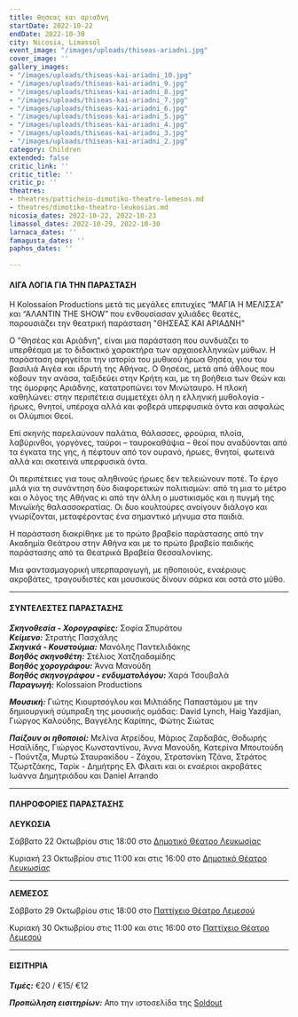 ```yaml
---
title: θησεας και αριαδνη
startDate: 2022-10-22
endDate: 2022-10-30
city: Nicosia, Limassol
event_image: "/images/uploads/thiseas-ariadni.jpg"
cover_image: ''
gallery_images:
- "/images/uploads/thiseas-kai-ariadni_10.jpg"
- "/images/uploads/thiseas-kai-ariadni_9.jpg"
- "/images/uploads/thiseas-kai-ariadni_8.jpg"
- "/images/uploads/thiseas-kai-ariadni_7.jpg"
- "/images/uploads/thiseas-kai-ariadni_6.jpg"
- "/images/uploads/thiseas-kai-ariadni_5.jpg"
- "/images/uploads/thiseas-kai-ariadni_4.jpg"
- "/images/uploads/thiseas-kai-ariadni_3.jpg"
- "/images/uploads/thiseas-kai-ariadni_2.jpg"
category: Children
extended: false
critic_link: ''
critic_title: ''
critic_p: ''
theatres:
- theatres/patticheio-dimotiko-theatro-lemesos.md
- theatres/dimotiko-theatro-leukosias.md
nicosia_dates: 2022-10-22, 2022-10-23
limassol_dates: 2022-10-29, 2022-10-30
larnaca_dates: ''
famagusta_dates: ''
paphos_dates: ''

---
```

#### ΛΙΓΑ ΛΟΓΙΑ ΓΙΑ ΤΗΝ ΠΑΡΑΣΤΑΣΗ

H Kolossaion Productions μετά τις μεγάλες επιτυχίες “ΜΑΓΙΑ Η ΜΕΛΙΣΣΑ” και “ΑΛΑΝΤΙΝ THE SHOW” που ενθουσίασαν χιλιάδες θεατές, παρουσιάζει την θεατρική παράσταση "ΘΗΣΕΑΣ ΚΑΙ ΑΡΙΑΔΝΗ"

Ο "Θησέας και Αριάδνη", είναι μια παράσταση που συνδυάζει το υπερθέαμα με το διδακτικό χαρακτήρα των αρχαιοελληνικών μύθων. Η παράσταση αφηγείται την ιστορία του μυθικού ήρωα Θησέα, γιου του βασιλιά Αιγέα και ιδρυτή της Αθήνας. Ο Θησέας, μετά από άθλους που κόβουν την ανάσα, ταξιδεύει στην Κρήτη και, με τη βοήθεια των Θεών και της όμορφης Αριάδνης, κατατροπώνει τον Μινώταυρο. Η πλοκή καθηλώνει: στην περιπέτεια συμμετέχει όλη η ελληνική μυθολογία - ήρωες, θνητοί, υπέροχα αλλά και φοβερά υπερφυσικά όντα και ασφαλώς οι Ολύμπιοι Θεοί.

Επί σκηνής παρελαύνουν παλάτια, θάλασσες, φρούρια, πλοία, λαβύρινθοι, γοργόνες, ταύροι – ταυροκαθάψια – θεοί που αναδύονται από τα έγκατα της γης, ή πέφτουν από τον ουρανό, ήρωες, θνητοί, φωτεινά αλλά και σκοτεινά υπερφυσικά όντα.

Οι περιπέτειες για τους αληθινούς ήρωες δεν τελειώνουν ποτέ. Το έργο μιλά για τη συνάντηση δύο διαφορετικών πολιτισμών: από τη μια το μέτρο και ο λόγος της Αθήνας κι από την άλλη ο μυστικισμός και η πυγμή της Μινωϊκής θαλασσοκρατίας. Οι δυο κουλτούρες ανοίγουν διάλογο και γνωρίζονται, μεταφέροντας ένα σημαντικό μήνυμα στα παιδιά.

Η παράσταση διακρίθηκε με το πρώτο βραβείο παράστασης από την Ακαδημία Θεάτρου στην Αθήνα και με το πρώτο βραβείο παιδικής παράστασης από τα Θεατρικά Βραβεία Θεσσαλονίκης.

Μια φαντασμαγορική υπερπαραγωγή, με ηθοποιούς, εναέριους ακροβάτες, τραγουδιστές και μουσικούς δίνουν σάρκα και οστά στο μύθο.

***

#### ΣΥΝΤΕΛΕΣΤΕΣ ΠΑΡΑΣΤΑΣΗΣ

**_Σκηνοθεσία - Χορογραφίες:_** Σοφία Σπυράτου  
**_Κείμενο:_** Στρατής Πασχάλης  
**_Σκηνικά - Κουστούμια:_** Μανόλης Παντελιδάκης  
**_Βοηθός σκηνοθέτη:_** Στέλιος Χατζηαδαμίδης  
**_Βοηθός χορογράφου:_** Άννα Μανούδη  
**_Βοηθός σκηνογράφου - ενδυματολόγου:_** Χαρά Τσουβαλά  
**_Παραγωγή:_** Kolossaion Productions

**_Μουσική:_** Γιώτης Κιουρτσόγλου και Μιλτιάδης Παπαστάμου με την δημιουργική σύμπραξη της μουσικής ομάδας: David Lynch, Haig Yazdjian, Γιώργος Καλούδης, Βαγγέλης Καρίπης, Φώτης Σιώτας

**_Παίζουν οι ηθοποιοί:_** Μελίνα Ατρείδου, Μάριος Ζαρδαβάς, Θοδωρής Ησαϊλίδης, Γιώργος Κωνσταντίνου, Άννα Μανούδη, Κατερίνα Μπουτούδη - Πούντζα, Μυρτώ Σταυρακίδου - Ζάχου, Στρατονίκη Τζάνα, Στράτος Τζωρτζάκης, Ταρίκ - Δημήτρης Ελ Φλαιτι και οι εναέριοι ακροβάτες Ιωάννα Δημητριάδου και Daniel Arrando

***

#### ΠΛΗΡΟΦΟΡΙΕΣ ΠΑΡΑΣΤΑΣΗΣ

**ΛΕΥΚΩΣΙΑ**

Σάββατο 22 Οκτωβρίου στις 18:00 στο [Δημοτικό Θέατρο Λευκωσίας](?#map)

Κυριακή 23 Οκτωβρίου στις 11:00 και στις 16:00 στο [Δημοτικό Θέατρο Λευκωσίας](?#map)

***

**ΛΕΜΕΣΟΣ**

Σάββατο 29 Οκτωβρίου στις 18:00 στο [Παττίχειο Θέατρο Λεμεσού](?#map)

Κυριακή 30 Οκτωβρίου στις 11:00 και στις 16:00 στο [Παττίχειο Θέατρο Λεμεσού](?#map)

***

#### ΕΙΣΙΤΗΡΙΑ

**_Τιμές:_** €20 / €15/ €12

**_Προπώληση εισιτηρίων:_** Απο την ιστοσελίδα της [Soldout](https://www.soldoutticketbox.com/thiseas-kai-ariadni-oct-2022/)
